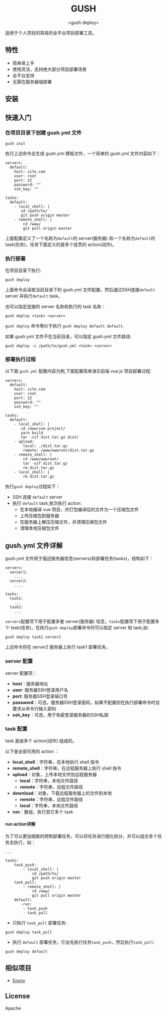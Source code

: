 <h1 align="center"> GUSH </h1>
<p align="center"> &lt;gush deploy&gt; </p>

适用于个人项目的简易的全平台项目部署工具。

## 特性

- 简单易上手
- 使用灵活，支持绝大部分项目部署场景
- 全平台支持
- 无需在服务器端部署

## 安装

## 快速入门

### 在项目目录下创建 gush.yml 文件

```
gush init
```

执行上述命令会生成 gush.yml 模板文件，一个简单的 gush.yml 文件内容如下：

```
servers:
  default:
    host: site.com
    user: root
    port: 22
    password: ""
    ssh_key: ""

tasks:
  default:
    - local_shell: |
       cd /path/to/
       git push origin master
    - remote_shell: |
        cd /www/
        git pull origin master
```

上面配置定义了一个名称为`default`的 server(服务器) 和一个名称为`default`的 task(任务)，任务下面定义的是多个连贯的 action(动作)。

### 执行部署

在项目目录下执行:

```
gush deploy
```

上面命令会读取当前目录下的 gush.yml 文件配置，然后通过SSH连接`default` server 并执行`default` task。

也可以指定连接的 server 名称和执行的 task 名称：

```
gush deploy <task> <server>
```

`gush deploy` 命令等价于执行 `gush deploy default default`.


如果 gush.yml 文件不在当前目录，可以指定 gush.yml 文件路径:

```
gush deploy -c /path/to/gush.yml <task> <server>
```

### 部署执行过程

以下面 `gush.yml` 配置内容为例,下面配置简单演示前端 vue.js 项目部署过程:

```
servers:
  default:
    host: site.com
    user: root
    port: 22
    password: ""
    ssh_key: ""

tasks:
  default:
    - local_shell: |
       cd /www/vue-project/
       yarn build
       tar -czf dist.tar.gz dist/
    - upload:
        local: ./dist.tar.gz
        remote: /www/wwwroot/dist.tar.gz
    - remote_shell: |
        cd /www/wwwroot/
        tar -xzf dist.tar.gz
        rm dist.tar.gz
    - local_shell: |
        rm dist.tar.gz
```

执行`gush deploy`过程如下：

- SSH 连接 `default` server
- 执行 `default` task,依次执行 action:
  - 在本地编译 vue 项目，并打包编译后的文件为一个压缩包文件
  - 上传压缩包到服务器
  - 在服务器上解压压缩文件，并清理压缩包文件
  - 清理本地压缩包文件

## gush.yml 文件详解

gush.yml 文件用于描述服务器信息(servers)和部署任务(tasks)，结构如下：
```
servers:
  server1:
    ....
  server2:
  	....

tasks:
  task1:
    ...
  task2:
  	...

```
`servers`配置项下用于配置多套 server(服务器) 信息，`tasks`配置项下用于配置多个 task(任务)，在执行`gush deploy`部署命令时可以指定 server 和 task,如:
```
gush deploy task1 server2
```
上述命令将在 server2 服务器上执行 task1 部署任务。

### server 配置
server 配置项：
- **host**：服务器地址
- **user**: 服务器SSH登录用户名
- **port**: 服务器SSH登录端口号
- **password**：可选，服务器SSH登录密码，如果不配置则在执行部署命令时会要求从命令行输入密码
- **ssh_key**：可选，用于免密登录服务器的SSH私钥

### task 配置

task 是由多个 action(动作) 组成的。

以下是全部可用的 action ：
- **local_shell**：字符串，在本地执行 shell 指令
- **remote_shell**：字符串，在远程服务器上执行 shell 指令
- **upload**：对象，上传本地文件到远程服务器
	- **local**：字符串，本地文件路径
	- **remote**：字符串，远程文件路径
- **download**：对象，下载远程服务器上的文件到本地
	- **remote**：字符串，远程文件路径
    - **local**：字符串，本地文件路径
- **run**：数组，执行其它多个 task

#### run action详解
为了可以更加细致的控制部署任务，可以将任务进行细化拆分，并可以组合多个任务去执行，如：
```
...

tasks:
	task_push:
    	- local_shell: |
       	    cd /path/to/
       		git push origin master
    task_pull:
        - remote_shell: |
            cd /www/
            git pull origin master
    default:
       -run:
        - task_push
        - task_pull
```
- 只执行 `task_pull` 部署任务:
```
gush deploy task_pull
```
- 执行 `default` 部署任务，它会先执行任务`task_push`，然后执行`task_pull`:
```
gush deploy default
```

## 相似项目
- [Envoy](https://laravel.com/docs/7.x/envoy)

## License
Apache
